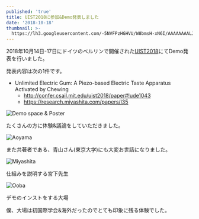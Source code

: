 ```yaml
---
published: 'true'
title: UIST2018に参加&Demo発表しました
date: '2018-10-18'
thumbnail: >-
  https://lh3.googleusercontent.com/-5NVFPzHGHVU/W8bmsH-xN6I/AAAAAAAALJ8/VpzjCYcpzfINZGS2dysJkLay5-eslDm7ACE0YCw/DpkMOzOXgAAoVDj.jpg
---
```

2018年10月14日-17日にドイツのベルリンで開催された[UIST2018](https://uist.acm.org/uist2018/)にてDemo発表を行いました。

発表内容は次の1件です。

* Unlimited Electric Gum: A Piezo-based Electric Taste Apparatus Activated by Chewing
  * <http://confer.csail.mit.edu/uist2018/paper#!ude1043>
  * <https://research.miyashita.com/papers/I35>

![Demo space & Poster](https://lh3.googleusercontent.com/-_6ysguPhuLE/W8bmsKXxzAI/AAAAAAAALJ8/UMnb74Xnlh8ENhXXGkWmH8Hg8RgZQrC8gCE0YCw/DpjXAScXgAAIDDQ.jpg)

たくさんの方に体験&議論をしていただきました。

![Aoyama](https://lh3.googleusercontent.com/-At1oXGQBMQQ/W8bmsBSc8NI/AAAAAAAALJ8/RSkeIFU9LHcuaOlFzd3jzP-Gfj71qGm8QCE0YCw/DpkMNZiWsAEj6cC.jpg)

また共著者である、青山さん(東京大学)にも大変お世話になりました。

![Miyashita](https://lh3.googleusercontent.com/-d9aFdSEiZ2g/W8bs_dvk-hI/AAAAAAAALKc/Qf6PA-qUZSw3k4hYH7jqZaZ_gzIhaWKYwCE0YCw/20181015_183744.jpg)

仕組みを説明する宮下先生

![Ooba](https://lh3.googleusercontent.com/-5NVFPzHGHVU/W8bmsH-xN6I/AAAAAAAALJ8/VpzjCYcpzfINZGS2dysJkLay5-eslDm7ACE0YCw/DpkMOzOXgAAoVDj.jpg)

デモのインストをする大場

僕、大場は初国際学会&海外だったのでとても印象に残る体験でした。
